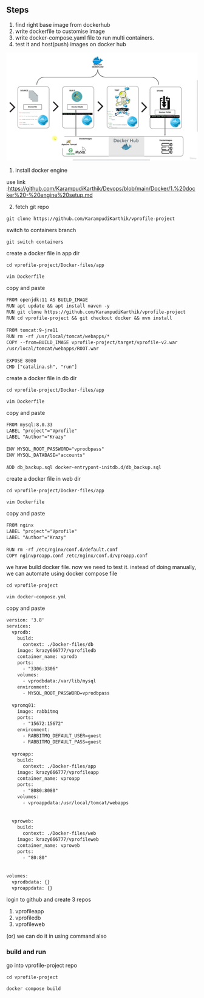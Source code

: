 

## Steps
1. find right base image from dockerhub
2. write dockerfile to customise image
3. write docker-compose.yaml file to run multi containers.
4. test it and host(push) images on docker hub

![image alt](https://github.com/KarampudiKarthik/Devops/blob/main/Docker/containerization/images/7.png?raw=true)

 1. install docker engine
    
use link :https://github.com/KarampudiKarthik/Devops/blob/main/Docker/1.%20docker%20-%20engine%20setup.md

2. fetch git repo
```
git clone https://github.com/KarampudiKarthik/vprofile-project
```
switch to containers branch
```
git switch containers
```
create a docker file in app dir
```
cd vprofile-project/Docker-files/app
```
```
vim Dockerfile
```
copy and paste
```
FROM openjdk:11 AS BUILD_IMAGE
RUN apt update && apt install maven -y
RUN git clone https://github.com/KarampudiKarthik/vprofile-project
RUN cd vprofile-project && git checkout docker && mvn install

FROM tomcat:9-jre11
RUN rm -rf /usr/local/tomcat/webapps/*
COPY --from=BUILD_IMAGE vprofile-project/target/vprofile-v2.war /usr/local/tomcat/webapps/ROOT.war

EXPOSE 8080
CMD ["catalina.sh", "run"]
```
create a docker file in db dir
```
cd vprofile-project/Docker-files/app
```
```
vim Dockerfile
```
copy and paste
```
FROM mysql:8.0.33
LABEL "project"="Vprofile"
LABEL "Author"="Krazy"

ENV MYSQL_ROOT_PASSWORD="vprodbpass"
ENV MYSQL_DATABASE="accounts"

ADD db_backup.sql docker-entrypont-initdb.d/db_backup.sql
```

create a docker file in web dir
```
cd vprofile-project/Docker-files/app
```
```
vim Dockerfile
```
copy and paste
```
FROM nginx
LABEL "project"="Vprofile"
LABEL "Author"="Krazy"

RUN rm -rf /etc/nginx/conf.d/default.conf
COPY nginvproapp.conf /etc/nginx/conf.d/vproapp.conf
```
 we have build docker file. now we need to test it. instead of doing manually, we can automate using docker compose file

```
cd vprofile-project
```
```
vim docker-compose.yml
```
copy and paste
```
version: '3.8'
services:
  vprodb:
    build:
      context: ./Docker-files/db
    image: krazy666777/vprofiledb
    container_name: vprodb
    ports:
      - "3306:3306"
    volumes:
      - vprodbdata:/var/lib/mysql
    environment:
      - MYSQL_ROOT_PASSWORD=vprodbpass
  
  vpromq01:
    image: rabbitmq
    ports:
      - "15672:15672"
    environment:
      - RABBITMQ_DEFAULT_USER=guest
      - RABBITMQ_DEFAULT_PASS=guest

  vproapp:
    build:
      context: ./Docker-files/app
    image: krazy666777/vprofileapp
    container_name: vproapp
    ports:
      - "8080:8080"
    volumes:
      - vproappdata:/usr/local/tomcat/webapps


  vproweb:
    build:
      context: ./Docker-files/web
    image: krazy666777/vprofileweb
    container_name: vproweb
    ports:
      - "80:80"
    

volumes:
  vprodbdata: {}
  vproappdata: {}
```

login to github and create 3 repos
1. vprofileapp
2. vprofiledb
3. vprofileweb

(or) we can do it in using command also

### build and run
go into vprofile-project repo
```
cd vprofile-project
```
```
docker compose build
```













